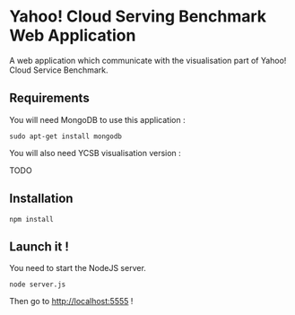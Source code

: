 # Yahoo! Cloud Serving Benchmark Web Application

A web application which communicate with the visualisation part of Yahoo! Cloud Service Benchmark.

## Requirements

You will need MongoDB to use this application :

    sudo apt-get install mongodb

You will also need YCSB visualisation version :

TODO

## Installation

    npm install
  
## Launch it !

You need to start the NodeJS server.

    node server.js

Then go to <http://localhost:5555> !
